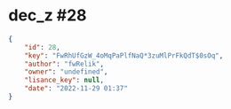 
# dec_z #28
                
```JSON
{
    "id": 28,
    "key": "FwRhUfGzW_4oMqPaPlfNaQ*3zuMlPrFkQdT$0sOq",
    "author": "fwRelik",
    "owner": "undefined",
    "lisance_key": null,
    "date": "2022-11-29 01:37"
}
```
    